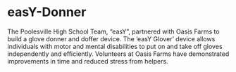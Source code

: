 # easY-Donner
The Poolesville High School Team, “easY”, partnered with Oasis Farms to build a glove donner and doffer device. The ‘easY Glover’ device allows individuals with motor and mental disabilities to put on and take off gloves independently and efficiently. Volunteers at Oasis Farms have demonstrated improvements in time and reduced stress from helpers.
